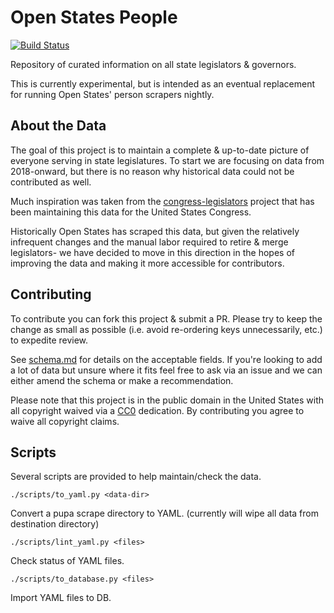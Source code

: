Open States People
===================

[![Build Status](https://travis-ci.org/openstates/people.svg?branch=master)](https://travis-ci.org/openstates/people)

Repository of curated information on all state legislators & governors.

This is currently experimental, but is intended as an eventual replacement for running Open States' person scrapers nightly.


About the Data
--------------

The goal of this project is to maintain a complete & up-to-date picture of everyone serving in state legislatures.  To start we are focusing on data from 2018-onward, but there is no reason why historical data could not be contributed as well.

Much inspiration was taken from the [congress-legislators](https://github.com/unitedstates/congress-legislators) project that has been maintaining this data for the United States Congress.

Historically Open States has scraped this data, but given the relatively infrequent changes and the manual labor required to retire & merge legislators- we have decided to move in this direction in the hopes of improving the data and making it more accessible for contributors.

Contributing
------------

To contribute you can fork this project & submit a PR.  Please try to keep the change as small as possible (i.e. avoid re-ordering keys unnecessarily, etc.) to expedite review.

See [schema.md](schema.md) for details on the acceptable fields.  If you're looking to add a lot of data but unsure where it fits feel free to ask via an issue and we can either amend the schema or make a recommendation.

Please note that this project is in the public domain in the United States with all copyright waived via a [CC0](https://creativecommons.org/publicdomain/zero/1.0/) dedication.  By contributing you agree to waive all copyright claims.

Scripts
-------

Several scripts are provided to help maintain/check the data.

```./scripts/to_yaml.py <data-dir>```

Convert a pupa scrape directory to YAML.  (currently will wipe all data from destination directory)

```./scripts/lint_yaml.py <files>```

Check status of YAML files.

```./scripts/to_database.py <files>```

Import YAML files to DB.
